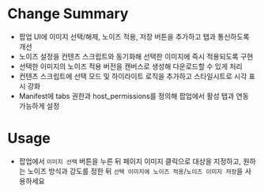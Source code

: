 # Change Summary
- 팝업 UI에 이미지 선택/해제, 노이즈 적용, 저장 버튼을 추가하고 탭과 통신하도록 개선
- 노이즈 설정을 컨텐츠 스크립트와 동기화해 선택한 이미지에 즉시 적용되도록 구현
- 선택한 이미지의 노이즈 적용 버전을 캔버스로 생성해 다운로드할 수 있게 처리
- 컨텐츠 스크립트에 선택 모드 및 하이라이트 로직을 추가하고 스타일시트로 시각 표시 강화
- Manifest에 tabs 권한과 host_permissions를 정의해 팝업에서 활성 탭과 연동 가능하게 설정

# Usage
- 팝업에서 `이미지 선택` 버튼을 누른 뒤 페이지 이미지 클릭으로 대상을 지정하고, 원하는 노이즈 방식과 강도를 정한 뒤 `선택 이미지에 노이즈 적용`/`노이즈 이미지 저장`을 사용하세요
